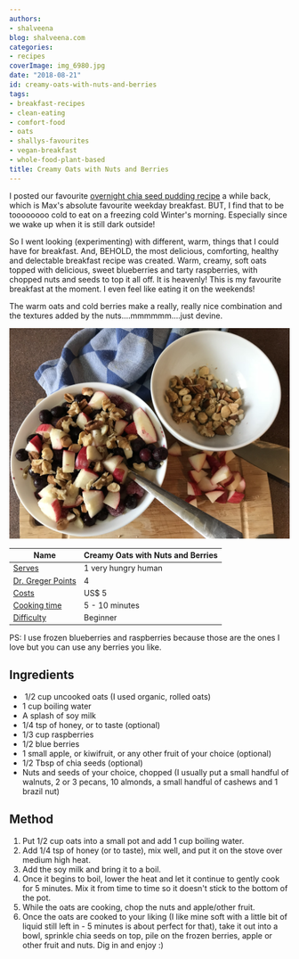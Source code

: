 ```yaml
---
authors:
- shalveena
blog: shalveena.com
categories:
- recipes
coverImage: img_6980.jpg
date: "2018-08-21"
id: creamy-oats-with-nuts-and-berries
tags:
- breakfast-recipes
- clean-eating
- comfort-food
- oats
- shallys-favourites
- vegan-breakfast
- whole-food-plant-based
title: Creamy Oats with Nuts and Berries
---
```


I posted our favourite [overnight chia seed pudding recipe](http://shalveena.com/2018/03/16/overnight-chia-seed-pudding/) a while back, which is Max's absolute favourite weekday breakfast. BUT, I find that to be toooooooo cold to eat on a freezing cold Winter's morning. Especially since we wake up when it is still dark outside!

So I went looking (experimenting) with different, warm, things that I could have for breakfast. And, BEHOLD, the most delicious, comforting, healthy and delectable breakfast recipe was created. Warm, creamy, soft oats topped with delicious, sweet blueberries and tarty raspberries, with chopped nuts and seeds to top it all off. It is heavenly! This is my favourite breakfast at the moment. I even feel like eating it on the weekends!

The warm oats and cold berries make a really, really nice combination and the textures added by the nuts....mmmmmm....just devine.

![IMG_6980](images/img_6980.jpg)

| Name | Creamy Oats with Nuts and Berries |
| --- | --- |
| [Serves](https://shalveena.com/serving-sizes/) | 1 very hungry human |
| [Dr. Greger Points](https://shalveena.com/dr-greger-points/) | 4 |
| [Costs](https://shalveena.com/costs/) | US$ 5 |
| [Cooking time](https://shalveena.com/cooking-times/) | 5 - 10 minutes |
| [Difficulty](https://shalveena.com/difficulty-levels/) | Beginner |

PS: I use frozen blueberries and raspberries because those are the ones I love but you can use any berries you like.

## Ingredients

-  1/2 cup uncooked oats (I used organic, rolled oats)
- 1 cup boiling water
- A splash of soy milk
- 1/4 tsp of honey, or to taste (optional)
- 1/3 cup raspberries
- 1/2 blue berries
- 1 small apple, or kiwifruit, or any other fruit of your choice (optional)
- 1/2 Tbsp of chia seeds (optional)
- Nuts and seeds of your choice, chopped (I usually put a small handful of walnuts, 2 or 3 pecans, 10 almonds, a small handful of cashews and 1 brazil nut)

## Method

1. Put 1/2 cup oats into a small pot and add 1 cup boiling water.
2. Add 1/4 tsp of honey (or to taste), mix well, and put it on the stove over medium high heat.
3. Add the soy milk and bring it to a boil.
4. Once it begins to boil, lower the heat and let it continue to gently cook for 5 minutes. Mix it from time to time so it doesn't stick to the bottom of the pot.
5. While the oats are cooking, chop the nuts and apple/other fruit.
6. Once the oats are cooked to your liking (I like mine soft with a little bit of liquid still left in - 5 minutes is about perfect for that), take it out into a bowl, sprinkle chia seeds on top, pile on the frozen berries, apple or other fruit and nuts. Dig in and enjoy :)
